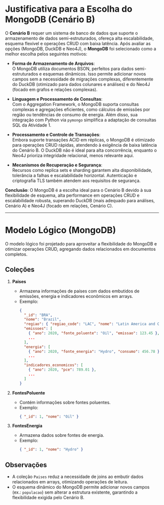 # Justificativa para a Escolha do MongoDB (Cenário B)

O **Cenário B** requer um sistema de banco de dados que suporte o armazenamento de dados semi-estruturados, ofereça alta escalabilidade, esquema flexível e operações CRUD com baixa latência. Após avaliar as opções (MongoDB, DuckDB e Neo4J), o **MongoDB** foi selecionado como a melhor escolha pelos seguintes motivos:

- **Forma de Armazenamento de Arquivos**:  
  O MongoDB utiliza documentos BSON, perfeitos para dados semi-estruturados e esquemas dinâmicos. Isso permite adicionar novos campos sem a necessidade de migrações complexas, diferentemente do DuckDB (otimizado para dados colunares e análises) e do Neo4J (focado em grafos e relações complexas).

- **Linguagem e Processamento de Consultas**:  
  Com o Aggregation Framework, o MongoDB suporta consultas complexas e agregações eficientes, como cálculos de emissões por região ou tendências de consumo de energia. Além disso, sua integração com Python via `pymongo` simplifica a adaptação de consultas SQL da Atividade 1.

- **Processamento e Controle de Transações**:  
  Embora suporte transações ACID em réplicas, o MongoDB é otimizado para operações CRUD rápidas, atendendo à exigência de baixa latência do Cenário B. O DuckDB não é ideal para alta concorrência, enquanto o Neo4J prioriza integridade relacional, menos relevante aqui.

- **Mecanismos de Recuperação e Segurança**:  
  Recursos como replica sets e sharding garantem alta disponibilidade, tolerância a falhas e escalabilidade horizontal. Autenticação e criptografia TLS também atendem aos requisitos de segurança.

**Conclusão**: O MongoDB é a escolha ideal para o Cenário B devido à sua flexibilidade de esquema, alta performance em operações CRUD e escalabilidade robusta, superando DuckDB (mais adequado para análises, Cenário A) e Neo4J (focado em relações, Cenário C).

---

# Modelo Lógico (MongoDB)

O modelo lógico foi projetado para aproveitar a flexibilidade do MongoDB e otimizar operações CRUD, agregando dados relacionados em documentos completos.

## Coleções

1. **Paises**  
   - Armazena informações de países com dados embutidos de emissões, energia e indicadores econômicos em arrays.  
   - Exemplo:  
     ```json
     {
       "_id": "BRA",
       "nome": "Brazil",
       "regiao": { "regiao_code": "LAC", "nome": "Latin America and Caribbean" },
       "emissoes": [
         { "ano": 2020, "fonte_poluente": "Oil", "emissao": 123.45 },
         ...
       ],
       "energia": [
         { "ano": 2020, "fonte_energia": "Hydro", "consumo": 456.78 },
         ...
       ],
       "indicadores_economicos": [
         { "ano": 2020, "pce": 789.01 },
         ...
       ]
     }
     ```

2. **FontesPoluente**  
   - Contém informações sobre fontes poluentes.  
   - Exemplo:  
     ```json
     { "_id": 1, "nome": "Oil" }
     ```

3. **FontesEnergia**  
   - Armazena dados sobre fontes de energia.  
   - Exemplo:  
     ```json
     { "_id": 1, "nome": "Hydro" }
     ```

## Observações
- A coleção `Paises` reduz a necessidade de joins ao embutir dados relacionados em arrays, otimizando operações de leitura.  
- O esquema dinâmico do MongoDB permite adicionar novos campos (ex.: `populacao`) sem alterar a estrutura existente, garantindo a flexibilidade exigida pelo Cenário B.